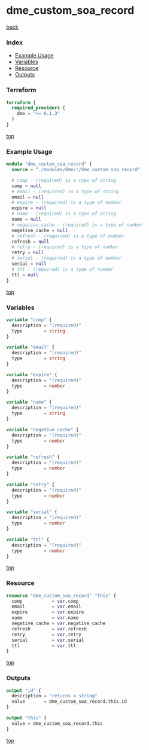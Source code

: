 # dme_custom_soa_record

[back](../dme.md)

### Index

- [Example Usage](#example-usage)
- [Variables](#variables)
- [Resource](#resource)
- [Outputs](#outputs)

### Terraform

```terraform
terraform {
  required_providers {
    dme = ">= 0.1.3"
  }
}
```

[top](#index)

### Example Usage

```terraform
module "dme_custom_soa_record" {
  source = "./modules/dme/r/dme_custom_soa_record"

  # comp - (required) is a type of string
  comp = null
  # email - (required) is a type of string
  email = null
  # expire - (required) is a type of number
  expire = null
  # name - (required) is a type of string
  name = null
  # negative_cache - (required) is a type of number
  negative_cache = null
  # refresh - (required) is a type of number
  refresh = null
  # retry - (required) is a type of number
  retry = null
  # serial - (required) is a type of number
  serial = null
  # ttl - (required) is a type of number
  ttl = null
}
```

[top](#index)

### Variables

```terraform
variable "comp" {
  description = "(required)"
  type        = string
}

variable "email" {
  description = "(required)"
  type        = string
}

variable "expire" {
  description = "(required)"
  type        = number
}

variable "name" {
  description = "(required)"
  type        = string
}

variable "negative_cache" {
  description = "(required)"
  type        = number
}

variable "refresh" {
  description = "(required)"
  type        = number
}

variable "retry" {
  description = "(required)"
  type        = number
}

variable "serial" {
  description = "(required)"
  type        = number
}

variable "ttl" {
  description = "(required)"
  type        = number
}
```

[top](#index)

### Resource

```terraform
resource "dme_custom_soa_record" "this" {
  comp           = var.comp
  email          = var.email
  expire         = var.expire
  name           = var.name
  negative_cache = var.negative_cache
  refresh        = var.refresh
  retry          = var.retry
  serial         = var.serial
  ttl            = var.ttl
}
```

[top](#index)

### Outputs

```terraform
output "id" {
  description = "returns a string"
  value       = dme_custom_soa_record.this.id
}

output "this" {
  value = dme_custom_soa_record.this
}
```

[top](#index)